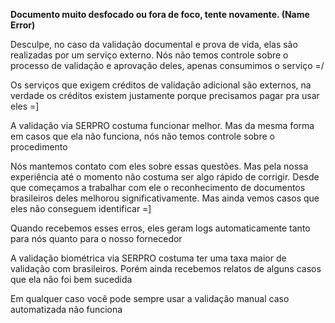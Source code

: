 **Documento muito desfocado ou fora de foco, tente novamente. (Name Error)**

  

Desculpe, no caso da validação documental e prova de vida, elas são realizadas por um serviço externo. Nós não temos controle sobre o processo de validação e aprovação deles, apenas consumimos o serviço =/

  

Os serviços que exigem créditos de validação adicional são externos, na verdade os créditos existem justamente porque precisamos pagar pra usar eles =]

  

A validação via SERPRO costuma funcionar melhor. Mas da mesma forma em casos que ela não funciona, nós não temos controle sobre o procedimento

  

Nós mantemos contato com eles sobre essas questões. Mas pela nossa experiência até o momento não costuma ser algo rápido de corrigir. Desde que começamos a trabalhar com ele o reconhecimento de documentos brasileiros deles melhorou significativamente. Mas ainda vemos casos que eles não conseguem identificar =]

  

Quando recebemos esses erros, eles geram logs automaticamente tanto para nós quanto para o nosso fornecedor

  

A validação biométrica via SERPRO costuma ter uma taxa maior de validação com brasileiros. Porém ainda recebemos relatos de alguns casos que ela não foi bem sucedida

  

Em qualquer caso você pode sempre usar a validação manual caso automatizada não funciona